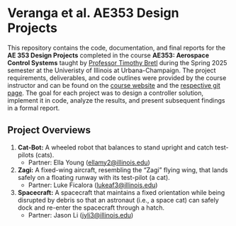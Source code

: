 # Veranga et al. AE353 Design Projects

This repository contains the code, documentation, and final reports for the **AE 353 Design Projects** completed in the course **AE353: Aerospace Control Systems** taught by [Professor Timothy Bretl](https://aerospace.illinois.edu/directory/profile/tbretl) during the Spring 2025 semester at the Univeristy of Illinois at Urbana-Champaign. The project requirements, deliverables, and code outlines were provided by the course instructor and can be found on the [course website](https://tbretl.github.io/ae353-sp25/) and the [respective git page](https://github.com/tbretl/ae353-sp25). The goal for each project was to design a controller solution, implement it in code, analyze the results, and present subsequent findings in a formal report.

## Project Overviews

1. **Cat-Bot:** A wheeled robot that balances to stand upright and catch test-pilots (cats).
    - Partner: Ella Young (ellamy2@illinois.edu)
2. **Zagi:** A fixed-wing aircraft, resembling the “Zagi” flying wing, that lands safely on a floating runway with its test-pilot (a cat).
    - Partner: Luke Ficalora (lukeaf3@illinois.edu)
3. **Spacecraft:** A spacecraft that maintains a fixed orientation while being disrupted by debris so that an astronaut (i.e., a space cat) can safely dock and re-enter the spacecraft through a hatch.
    - Partner: Jason Li (jyli3@illinois.edu)
